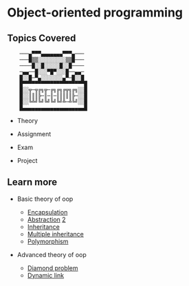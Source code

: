 # **Object-oriented programming**

## **Topics Covered**

        ───▄▀▀▀▄▄▄▄▄▄▄▀▀▀▄───
        ───█▒▒░░░░░░░░░▒▒█───
        ────█░░█░░░░░█░░█────
        ─▄▄──█░░░▀█▀░░░█──▄▄─
        █░░█─▀▄░░░░░░░▄▀─█░░█
        █▀▀▀▀▀▀▀▀▀▀▀▀▀▀▀▀▀▀▀▀█
        █░░╦─╦╔╗╦─╔╗╔╗╔╦╗╔╗░░█
        █░░║║║╠─║─║─║║║║║╠─░░█
        █░░╚╩╝╚╝╚╝╚╝╚╝╩─╩╚╝░░█
        █▄▄▄▄▄▄▄▄▄▄▄▄▄▄▄▄▄▄▄▄█



- Theory

- Assignment

- Exam

- Project

## **Learn more** 

- Basic theory of oop
    - [Encapsulation](https://en.wikipedia.org/wiki/Encapsulation_(computer_programming))
    - [Abstraction](https://en.wikipedia.org/wiki/Abstraction_principle_(computer_programming))  [2](https://en.wikipedia.org/wiki/Abstraction_(computer_science))
    - [Inheritance](https://en.wikipedia.org/wiki/Inheritance_(object-oriented_programming))
    - [Multiple inheritance](https://www.geeksforgeeks.org/multiple-inheritance-in-c/)
    - [Polymorphism](https://en.wikipedia.org/wiki/Polymorphism_(computer_science))


- Advanced theory of oop

    - [Diamond problem](https://www.cprogramming.com/tutorial/virtual_inheritance.html)
    - [Dynamic link]()

